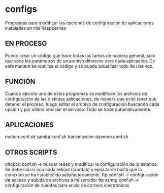 # configs
Programas para modificar las opciones de configuración de aplicaciones instaladas en mis Raspberries

## EN PROCESO
  Puedo crear un código que hace todas las tareas de manera general, solo que saca los parámetros de un archivo diferente para cada aplicación. De esta manera se reutiliza el código y se puede actualizar todo de una vez.

## FUNCIÓN
Cuando ejecuto uno de estos programas se modifican los archivos de configuración de las distintas aplicaciones, de manera que evito tener que detener el proceso, luego editar el archivo de configuración buscando cada opción y por último reiniciar el servicio. Todo se hace automáticamente.

## APLICACIONES
  motion.conf.sh
  samba.conf.sh
  transmission-daemon.conf.sh
  
## OTROS SCRIPTS
  dhcpcd.conf.sh ->  buscar redes y modificar la configuración de ip estática.
      Se debe iniciar con cada reboot (crontab) y ejecutarse hasta que la conexión se ha establecido satisfactoriamente.
  ftp.conf.sh  ->  configuración de acceso y subida de archivos a mi servidor ftp
  ssmtp.conf.sh  -> configuración de cuentas para envío de correos electrónicos
  
